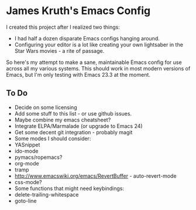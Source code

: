 James Kruth's Emacs Config
==========================

I created this project after I realized two things:

* I had half a dozen disparate Emacs configs hanging around.
* Configuring your editor is a lot like creating your own lightsaber
  in the Star Wars movies - a rite of passage.
  
So here's my attempt to make a sane, maintainable Emacs config for use
across all my various systems.  This should work in most modern
versions of Emacs, but I'm only testing with Emacs 23.3 at the moment.

To Do
-----

* Decide on some licensing
* Add some stuff to this list - or use github issues.
* Maybe combine my emacs cheatsheet?
* Integrate ELPA/Marmalade (or upgrade to Emacs 24)
* Get some decent git integration - probably magit
* Some modes I should consider:
 * YASnippet
 * ido-mode
 * pymacs/ropemacs?
 * org-mode
 * tramp
 * http://www.emacswiki.org/emacs/RevertBuffer - auto-revert-mode
 * css-mode?
* Some functions that might need keybindings:
 * delete-trailing-whitespace
 * goto-line
 
